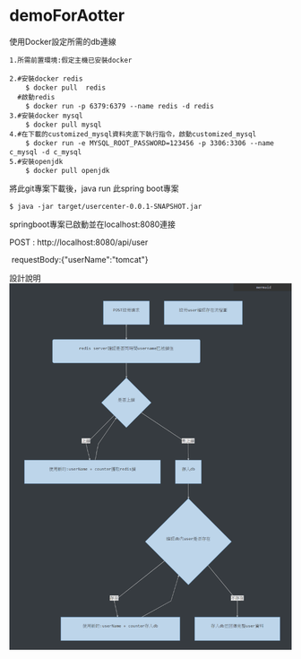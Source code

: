 # demoForAotter
使用Docker設定所需的db連線  

    1.所需前置環境:假定主機已安裝docker  
    
    2.#安裝docker redis  
        $ docker pull  redis
      #啟動redis
        $ docker run -p 6379:6379 --name redis -d redis
    3.#安裝docker mysql
        $ docker pull mysql
    4.#在下載的customized_mysql資料夾底下執行指令，啟動customized_mysql
        $ docker run -e MYSQL_ROOT_PASSWORD=123456 -p 3306:3306 --name c_mysql -d c_mysql
    5.#安裝openjdk
        $ docker pull openjdk

將此git專案下載後，java run 此spring boot專案

```
$ java -jar target/usercenter-0.0.1-SNAPSHOT.jar
```

springboot專案已啟動並在localhost:8080連接

POST : http://localhost:8080/api/user

​	requestBody:{"userName":"tomcat"}

設計說明
![image](https://github.com/zero123824/demoForAotter/blob/master/flow.png)
